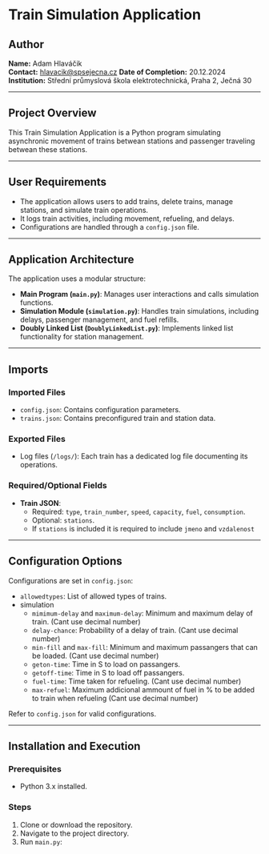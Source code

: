 # Train Simulation Application

## Author
**Name:** Adam Hlaváčik  
**Contact:** hlavacik@spsejecna.cz
**Date of Completion:** 20.12.2024  
**Institution:** Střední průmyslová škola elektrotechnická, Praha 2, Ječná 30  

---

## Project Overview
This Train Simulation Application is a Python program simulating asynchronic movement of trains betwean stations and passenger traveling betwean these stations.

---

## User Requirements
- The application allows users to add trains, delete trains, manage stations, and simulate train operations.
- It logs train activities, including movement, refueling, and delays.
- Configurations are handled through a `config.json` file.

---

## Application Architecture
The application uses a modular structure:
- **Main Program (`main.py`)**: Manages user interactions and calls simulation functions.
- **Simulation Module (`simulation.py`)**: Handles train simulations, including delays, passenger management, and fuel refills.
- **Doubly Linked List (`DoublyLinkedList.py`)**: Implements linked list functionality for station management.

---

## Imports
### Imported Files
- `config.json`: Contains configuration parameters.
- `trains.json`: Contains preconfigured train and station data.

### Exported Files
- Log files (`/logs/`): Each train has a dedicated log file documenting its operations.

### Required/Optional Fields
- **Train JSON**:
  - Required: `type`, `train_number`, `speed`, `capacity`, `fuel`, `consumption`.
  - Optional: `stations`.
  - If `stations` is included it is required to include `jmeno` and `vzdalenost`

---

## Configuration Options
Configurations are set in `config.json`:
- `allowedtypes`: List of allowed types of trains.
- simulation
  - `mimimum-delay` and `maximum-delay`: Minimum and maximum delay of train. (Cant use decimal number)
  - `delay-chance`: Probability of a delay of train. (Cant use decimal number)
  - `min-fill` and `max-fill`: Minimum and maximum passangers that can be loaded. (Cant use decimal number)
  - `geton-time`: Time in S to load on passangers.
  - `getoff-time`: Time in S to load off passangers.
  - `fuel-time`: Time taken for refueling. (Cant use decimal number)
  - `max-refuel`: Maximum addicional ammount of fuel in % to be added to train when refueling (Cant use decimal number)

Refer to `config.json` for valid configurations.

---

## Installation and Execution
### Prerequisites
- Python 3.x installed.

### Steps
1. Clone or download the repository.
2. Navigate to the project directory.
3. Run `main.py`:


